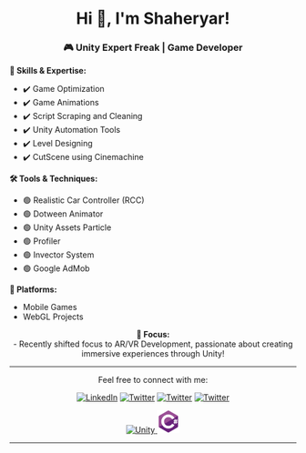 <h1 align="center">Hi 👋, I'm Shaheryar!</h1>
<h3 align="center">🎮 Unity Expert Freak | Game Developer</h3>

<strong>🔧 Skills & Expertise:</strong><br>
- ✔️ Game Optimization<br>
- ✔️ Game Animations<br>
- ✔️ Script Scraping and Cleaning<br>
- ✔️ Unity Automation Tools<br>
- ✔️ Level Designing<br>
- ✔️ CutScene using Cinemachine<br>

<strong>🛠️ Tools & Techniques:</strong><br>
- 🟢 Realistic Car Controller (RCC)<br>
- 🟢 Dotween Animator<br>
- 🟢 Unity Assets Particle<br>
- 🟢 Profiler<br>
- 🟢 Invector System<br>
- 🟢 Google AdMob<br>

<strong>📱 Platforms:</strong><br>
- Mobile Games<br>
- WebGL Projects

<p align="center">
  <strong>🚀 Focus:</strong><br>
  - Recently shifted focus to AR/VR Development, passionate about creating immersive experiences through Unity!<br>
</p>

<hr>

<p align="center">Feel free to connect with me:</p>
<p align="center">
  <!-- Replace '#' with your actual URL -->
  <a href="https://www.linkedin.com/in/shaheryargd/" target="_blank"><img alt="LinkedIn" src="https://img.shields.io/badge/LinkedIn-0077B5?style=for-the-badge&logo=linkedin&logoColor=white"/></a>
  <a href="https://twitter.com/Shaheryar_GD" target="_blank"><img alt="Twitter" src="https://img.shields.io/badge/Twitter-1DA1F2?style=for-the-badge&logo=twitter&logoColor=white"/></a>
   <a href="https://www.facebook.com/sheri.mian.56/" target="_blank"><img alt="Twitter" src="https://img.shields.io/badge/Facebook-1DA1F2?style=for-the-badge&logo=Facebook&logoColor=white"/></a>
  <a href="https://www.instagram.com/know_shaheryar/?hl=en" target="_blank"><img alt="Twitter" src="https://img.shields.io/badge/Instagram-C13584?style=for-the-badge&logo=Instagram&logoColor=white"/></a>
  
  <!-- Add more social media links here -->
</p>

<p align="center">
  <!-- Unity Icon -->
  <a href="https://unity.com/" target="_blank">
    <img src="https://www.vectorlogo.zone/logos/unity3d/unity3d-icon.svg" alt="Unity" width="40" height="40"/>
  </a>
  <!-- C# Icon -->
  <a href="https://docs.microsoft.com/en-us/dotnet/csharp/" target="_blank">
    <img src="https://raw.githubusercontent.com/devicons/devicon/master/icons/csharp/csharp-original.svg" alt="C#" width="40" height="40"/>
  </a>
</p>
<hr>
